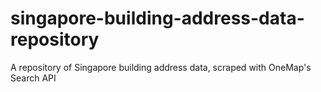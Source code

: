 # singapore-building-address-data-repository 

A repository of Singapore building address data, scraped with OneMap's Search API 
